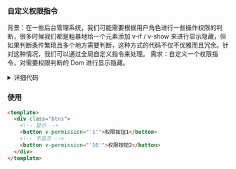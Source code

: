### 自定义权限指令

背景：在一些后台管理系统，我们可能需要根据用户角色进行一些操作权限的判断，很多时候我们都是粗暴地给一个元素添加 v-if / v-show 来进行显示隐藏，但如果判断条件繁琐且多个地方需要判断，这种方式的代码不仅不优雅而且冗余。针对这种情况，我们可以通过全局自定义指令来处理。
需求：自定义一个权限指令，对需要权限判断的 Dom 进行显示隐藏。

<details>
  <summary>详细代码</summary>

  ```javascript
  function checkArray(key) {
    let arr = ['1', '2', '3', '4']
    let index = arr.indexOf(key)
    if (index > -1) {
      return true // 有权限
    } else {
      return false // 无权限
    }
  }

  const permission = {
    inserted: function (el, binding) {
      let permission = binding.value // 获取到 v-permission的值
      if (permission) {
        let hasPermission = checkArray(permission)
        if (!hasPermission) {
          // 没有权限 移除Dom元素
          el.parentNode && el.parentNode.removeChild(el)
        }
      }
    },
  }

  export default permission
  ```

  ```javascript
  import permission from './permission'

  const install = function(Vue) {
    Vue.directive('permission', permission)
  }

  if (window.Vue) {
    window.permission = permission
    Vue.use(install); // eslint-disable-line
  }

  permission.install = install
  export default permission
  ```

</details>

### 使用
```html
<template>
  <div class="btns">
    <!-- 显示 -->
    <button v-permission="'1'">权限按钮1</button>
    <!-- 不显示 -->
    <button v-permission="'10'">权限按钮2</button>
  </div>
</template>
```